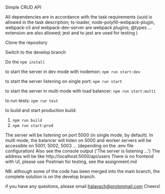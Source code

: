 Simple CRUD API

All dependencies are in accordance with the task requirements (uuid is allowed in the task description; ts-loader, node-polyfill-webpack-plugin, webpack-cli and webpack-dev-server are webpack plugins; @types ... extension are also allowed; jest and ts-jest are used for testing )

Clone the repository

Switch to the develop branch

Do the `npm install`

to start the server in dev mode with nodemon: `npm run start:dev`

to start the server listening on single port: `npm run start`

to start the server in multi mode with load balancer: `npm run start:multi`

to run tests: `npm run test`

to build and start production build:

1. `npm run build`
2. `npm run start:prod`


The server will be listening on port 5000 (in single mode, by default).
In multi mode, the balancer will listen on 5000 and worker servers will be accessible on 5001, 5002, 5003 ... (depending on the .env file configuration)
Also see the console output ('The server is listening ...')
The address will be like http://localhost:5000/api/users
There is no frontend with UI, please use Postman for testing, see the assignment.md

NB: although some of the code has been merged into the main branch, the complete solution is on the develop branch.

if you have any questions, please email halavach@protonmail.com
Cheers!
